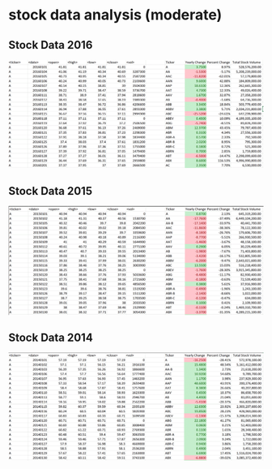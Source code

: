 # stock data analysis (moderate)

## Stock Data 2016
![Stock Data 2014](stockData2016.GIF)

## Stock Data 2015
![Stock Data 2015](stockData2015.GIF)

## Stock Data 2014
![Stock Data 2016](stockData2014.GIF)

